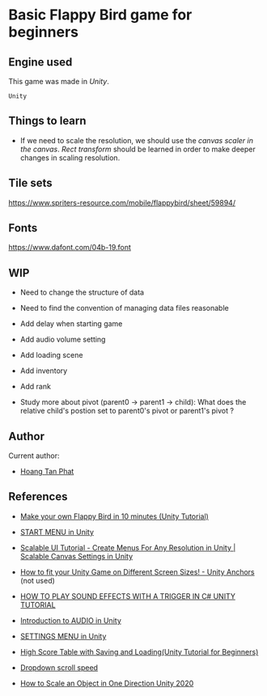 # Basic Flappy Bird game for beginners

## Engine used
This game was made in *Unity*.
```
Unity
```

## Things to learn
- If we need to scale the resolution, we should use the *canvas scaler in the canvas*. *Rect transform* should be learned in order to make deeper changes in scaling resolution.

## Tile sets
https://www.spriters-resource.com/mobile/flappybird/sheet/59894/

## Fonts
https://www.dafont.com/04b-19.font

## WIP
- Need to change the structure of data
- Need to find the convention of managing data files reasonable
- Add delay when starting game
- Add audio volume setting
- Add loading scene
- Add inventory
- Add rank

- Study more about pivot (parent0 -> parent1 -> child): What does the relative child's postion set to parent0's pivot or parent1's pivot ?

## Author
Current author:
- [Hoang Tan Phat](https://github.com/hoangphatmonter)

## References
- [Make your own Flappy Bird in 10 minutes (Unity Tutorial)](https://www.youtube.com/watch?v=uRWmEjxY334&ab_channel=Valem)
- [START MENU in Unity](https://www.youtube.com/watch?v=zc8ac_qUXQY&t=27s&ab_channel=Brackeys)
- [Scalable UI Tutorial - Create Menus For Any Resolution in Unity | Scalable Canvas Settings in Unity](https://www.youtube.com/watch?v=Ad-Q9hYCnCg&ab_channel=Omnirift)
- [How to fit your Unity Game on Different Screen Sizes! - Unity Anchors](https://www.youtube.com/watch?v=jcw4cBJbvrc&ab_channel=CryptoGrounds) (not used)
- [HOW TO PLAY SOUND EFFECTS WITH A TRIGGER IN C# UNITY TUTORIAL](https://www.youtube.com/watch?v=qGAsgIJ-c38&t=49s&ab_channel=JimmyVegas)
- [Introduction to AUDIO in Unity](https://www.youtube.com/watch?v=6OT43pvUyfY&t=574s&ab_channel=Brackeys)
- [SETTINGS MENU in Unity](https://youtu.be/YOaYQrN1oYQ?list=WL)
- [High Score Table with Saving and Loading(Unity Tutorial for Beginners)](https://youtu.be/iAbaqGYdnyI)

- [Dropdown scroll speed](https://forum.unity.com/threads/dropdown-scroll-speed.363456/)
- [How to Scale an Object in One Direction Unity 2020](https://youtu.be/XZnmMGz_VyU)